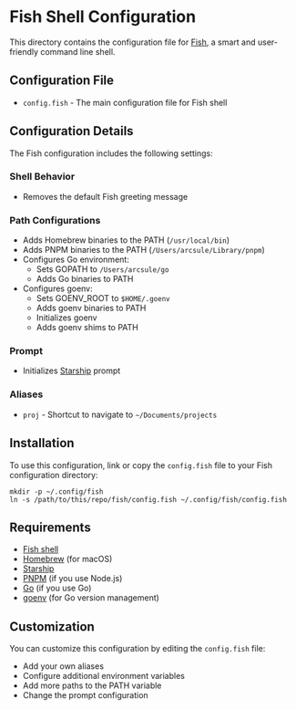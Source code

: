 # Fish Shell Configuration

This directory contains the configuration file for [Fish](https://fishshell.com/), a smart and user-friendly command line shell.

## Configuration File

- `config.fish` - The main configuration file for Fish shell

## Configuration Details

The Fish configuration includes the following settings:

### Shell Behavior

- Removes the default Fish greeting message

### Path Configurations

- Adds Homebrew binaries to the PATH (`/usr/local/bin`)
- Adds PNPM binaries to the PATH (`/Users/arcsule/Library/pnpm`)
- Configures Go environment:
  - Sets GOPATH to `/Users/arcsule/go`
  - Adds Go binaries to PATH
- Configures goenv:
  - Sets GOENV_ROOT to `$HOME/.goenv`
  - Adds goenv binaries to PATH
  - Initializes goenv
  - Adds goenv shims to PATH

### Prompt

- Initializes [Starship](https://starship.rs/) prompt

### Aliases

- `proj` - Shortcut to navigate to `~/Documents/projects`

## Installation

To use this configuration, link or copy the `config.fish` file to your Fish configuration directory:

```
mkdir -p ~/.config/fish
ln -s /path/to/this/repo/fish/config.fish ~/.config/fish/config.fish
```

## Requirements

- [Fish shell](https://fishshell.com/)
- [Homebrew](https://brew.sh/) (for macOS)
- [Starship](https://starship.rs/)
- [PNPM](https://pnpm.io/) (if you use Node.js)
- [Go](https://golang.org/) (if you use Go)
- [goenv](https://github.com/syndbg/goenv) (for Go version management)

## Customization

You can customize this configuration by editing the `config.fish` file:

- Add your own aliases
- Configure additional environment variables
- Add more paths to the PATH variable
- Change the prompt configuration

